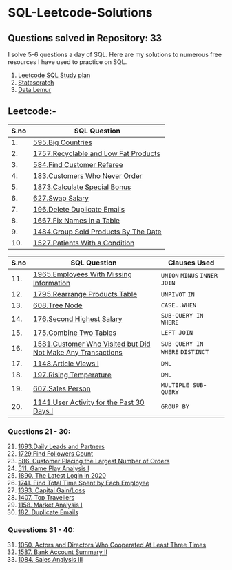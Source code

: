 # SQL-Leetcode-Solutions

## Questions solved in Repository: 33

I solve 5-6 questions a day of SQL. Here are my solutions to numerous free resources I have used to practice on SQL.
1) [Leetcode SQL Study plan](https://leetcode.com/study-plan/sql/?progress=g2zimy3)
2) [Statascratch]()
3) [Data Lemur]()

## Leetcode:-

| S.no | SQL Question                                                                                                                                                         |
|------|----------------------------------------------------------------------------------------------------------------------------------------------------------------------|
| 1.   | [595.Big Countries](https://github.com/pxp210115/SQL/blob/main/Leetcode/Big%20Countries.sql)                                                                         |
| 2.   | [1757.Recyclable and Low Fat Products](https://github.com/pxp210115/SQL/blob/main/Leetcode/1757.%20Recyclable%20and%20Low%20Fat%20Products.sql)                      |
| 3.   | [584.Find Customer Referee](https://github.com/pxp210115/SQL-Leetcode-Solutions/blob/main/Leetcode/584.%20Find%20Customer%20Referee.sql)                             |
| 4.   | [183.Customers Who Never Order](https://github.com/pxp210115/SQL-Leetcode-Solutions/blob/main/Leetcode/183.%20Customers%20Who%20Never%20Order.sql)                   |
| 5.   | [1873.Calculate Special Bonus](https://github.com/pxp210115/SQL-Leetcode-Solutions/blob/main/Leetcode/1873.%20Calculate%20Special%20Bonus.sql)                       |
| 6.   | [627.Swap Salary](https://github.com/pxp210115/SQL-Leetcode-Solutions/blob/main/Leetcode/627.%20Swap%20Salary.sql)                                                   |
| 7.   | [196.Delete Duplicate Emails]()                                                                                                                                      |
| 8.   | [1667.Fix Names in a Table](https://github.com/pxp210115/SQL-Leetcode-Solutions/blob/main/Leetcode/1667.%20Fix%20Names%20in%20a%20Table.sql)                         |
| 9.   | [1484.Group Sold Products By The Date](https://github.com/pxp210115/SQL-Leetcode-Solutions/blob/main/Leetcode/1484.%20Group%20Sold%20Products%20By%20The%20Date.sql) |
| 10.  | [1527.Patients With a Condition](https://github.com/pxp210115/SQL-Leetcode-Solutions/blob/main/Leetcode/1527.%20Patients%20With%20a%20Condition.sql)                 |

| S.no | SQL Question                                                                                                                                                                                                             | Clauses Used                    |
|------|--------------------------------------------------------------------------------------------------------------------------------------------------------------------------------------------------------------------------|---------------------------------|
| 11.   | [1965.Employees With Missing Information](https://github.com/pxp210115/SQL-Leetcode-Solutions/blob/main/Leetcode/1965.%20Employees%20With%20Missing%20Information.sql)                                                   | `UNION` `MINUS` `INNER JOIN`    |
| 12.   | [1795.Rearrange Products Table](https://github.com/pxp210115/SQL-Leetcode-Solutions/blob/main/Leetcode/1795.%20Rearrange%20Products%20Table.sql)                                                                         | `UNPIVOT` `IN`                  |
| 13.   | [608.Tree Node](https://github.com/pxp210115/SQL-Leetcode-Solutions/blob/main/Leetcode/608.%20Tree%20Node.sql)                                                                                                           | `CASE..WHEN`                    |
| 14.   | [176.Second Highest Salary](https://github.com/pxp210115/SQL-Leetcode-Solutions/blob/main/Leetcode/176.%20Second%20Highest%20Salary.sql)                                                                                 | `SUB-QUERY IN WHERE`            |
| 15.   | [175.Combine Two Tables](https://github.com/pxp210115/SQL-Leetcode-Solutions/blob/main/Leetcode/175.%20Combine%20Two%20Tables.sql)                                                                                       | `LEFT JOIN`                     |
| 16.   | [1581.Customer Who Visited but Did Not Make Any Transactions](https://github.com/pxp210115/SQL-Leetcode-Solutions/blob/main/Leetcode/1581.%20Customer%20Who%20Visited%20but%20Did%20Not%20Make%20Any%20Transactions.sql) | `SUB-QUERY IN WHERE` `DISTINCT` |
| 17.   | [1148.Article Views I](https://github.com/pxp210115/SQL-Leetcode-Solutions/blob/main/Leetcode/1148.%20Article%20Views%20I.sql)                                                                                           | `DML`                           |
| 18.   | [197.Rising Temperature](https://github.com/pxp210115/SQL-Leetcode-Solutions/blob/main/Leetcode/197.%20Rising%20Temperature.sql)                                                                                         | `DML`                           |
| 19.   | [607.Sales Person](https://github.com/pxp210115/SQL-Leetcode-Solutions/blob/main/Leetcode/607.%20Sales%20Person.sql)                                                                                                     | `MULTIPLE SUB-QUERY`            |
| 20.  | [1141.User Activity for the Past 30 Days I](https://github.com/pxp210115/SQL-Leetcode-Solutions/blob/main/Leetcode/1141.%20User%20Activity%20for%20the%20Past%2030%20Days%20I.sql)                                       | `GROUP BY`                      |


### Questions 21 - 30:
21) [1693.Daily Leads and Partners](https://github.com/pxp210115/SQL-Leetcode-Solutions/blob/main/Leetcode/1693.%20Daily%20Leads%20and%20Partners.sql)
22) [1729.Find Followers Count](https://github.com/pxp210115/SQL-Leetcode-Solutions/blob/main/Leetcode/1729.%20Find%20Followers%20Count.sql)
23) [586. Customer Placing the Largest Number of Orders](https://github.com/pxp210115/SQL-Leetcode-Solutions/blob/main/Leetcode/586.%20Customer%20Placing%20the%20Largest%20Number%20of%20Orders.sql)
24) [511. Game Play Analysis I](https://github.com/pxp210115/SQL-Leetcode-Solutions/blob/main/Leetcode/511.%20Game%20Play%20Analysis%20I.sql)
25) [1890. The Latest Login in 2020](https://github.com/pxp210115/SQL-Leetcode-Solutions/blob/main/Leetcode/1890.%20The%20Latest%20Login%20in%202020.sql)
26) [1741. Find Total Time Spent by Each Employee]()
27) [1393. Capital Gain/Loss](https://github.com/pxp210115/SQL-Leetcode-Solutions/blob/main/Leetcode/586.%20Customer%20Placing%20the%20Largest%20Number%20of%20Orders.sql)
28) [1407. Top Travellers](https://github.com/pxp210115/SQL-Leetcode-Solutions/blob/main/Leetcode/1407.%20Top%20Travellers.sql)
29) [1158. Market Analysis I](https://github.com/pxp210115/SQL-Leetcode-Solutions/blob/main/Leetcode/1158.%20Market%20Analysis%20I.sql)
30) [182. Duplicate Emails](https://github.com/pxp210115/SQL-Leetcode-Solutions/blob/main/Leetcode/182.%20Duplicate%20Emails.sql)

### Queestions 31 - 40:
31) [1050. Actors and Directors Who Cooperated At Least Three Times](https://github.com/pxp210115/SQL-Leetcode-Solutions/blob/main/1050.%20Actors%20and%20Directors%20Who%20Cooperated%20At%20Least%20Three%20Times.sql)
32) [1587. Bank Account Summary II](https://github.com/pxp210115/SQL-Leetcode-Solutions/blob/main/1587.%20Bank%20Account%20Summary%20II.sql)
33) [1084. Sales Analysis III](https://github.com/pxp210115/SQL-Leetcode-Solutions/blob/main/1084.%20Sales%20Analysis%20III.sql)


